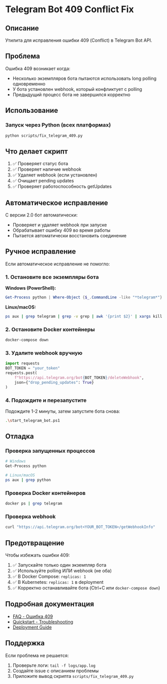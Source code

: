 # Telegram Bot 409 Conflict Fix

## Описание

Утилита для исправления ошибки 409 (Conflict) в Telegram Bot API.

## Проблема

Ошибка 409 возникает когда:
- Несколько экземпляров бота пытаются использовать long polling одновременно
- У бота установлен webhook, который конфликтует с polling
- Предыдущий процесс бота не завершился корректно

## Использование

### Запуск через Python (всех платформах)
```bash
python scripts/fix_telegram_409.py
```

## Что делает скрипт

1. ✅ Проверяет статус бота
2. ✅ Проверяет наличие webhook
3. ✅ Удаляет webhook (если установлен)
4. ✅ Очищает pending updates
5. ✅ Проверяет работоспособность getUpdates

## Автоматическое исправление

С версии 2.0 бот автоматически:
- Проверяет и удаляет webhook при запуске
- Обрабатывает ошибку 409 во время работы
- Пытается автоматически восстановить соединение

## Ручное исправление

Если автоматическое исправление не помогло:

### 1. Остановите все экземпляры бота

**Windows (PowerShell):**
```powershell
Get-Process python | Where-Object {$_.CommandLine -like "*telegram*"} | Stop-Process
```

**Linux/macOS:**
```bash
ps aux | grep telegram | grep -v grep | awk '{print $2}' | xargs kill
```

### 2. Остановите Docker контейнеры

```bash
docker-compose down
```

### 3. Удалите webhook вручную

```python
import requests
BOT_TOKEN = "your_token"
requests.post(
    f"https://api.telegram.org/bot{BOT_TOKEN}/deleteWebhook",
    json={"drop_pending_updates": True}
)
```

### 4. Подождите и перезапустите

Подождите 1-2 минуты, затем запустите бота снова:

```bash
.\start_telegram_bot.ps1
```

## Отладка

### Проверка запущенных процессов

```bash
# Windows
Get-Process python

# Linux/macOS
ps aux | grep python
```

### Проверка Docker контейнеров

```bash
docker ps | grep telegram
```

### Проверка webhook

```bash
curl "https://api.telegram.org/bot<YOUR_BOT_TOKEN>/getWebhookInfo"
```

## Предотвращение

Чтобы избежать ошибки 409:

1. ✅ Запускайте только один экземпляр бота
2. ✅ Используйте polling ИЛИ webhook (не оба)
3. ✅ В Docker Compose: `replicas: 1`
4. ✅ В Kubernetes: `replicas: 1` в deployment
5. ✅ Корректно останавливайте бота (Ctrl+C или `docker-compose down`)

## Подробная документация

- [FAQ - Ошибка 409](../docs/faq.md#ошибка-telegram-bot-409-conflict)
- [Quickstart - Troubleshooting](../docs/quickstart.md#troubleshooting)
- [Deployment Guide](../docs/deployment_guide.md)

## Поддержка

Если проблема не решается:
1. Проверьте логи: `tail -f logs/app.log`
2. Создайте issue с описанием проблемы
3. Приложите вывод скрипта `scripts/fix_telegram_409.py`
